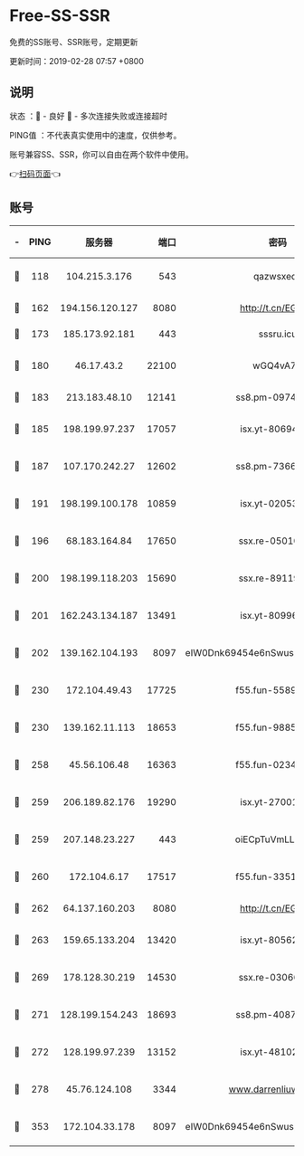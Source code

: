 # Free-SS-SSR

免费的SS账号、SSR账号，定期更新

更新时间：2019-02-28 07:57 +0800

## 说明

状态     ：🙂 - 良好 🙁 - 多次连接失败或连接超时

PING值   ：不代表真实使用中的速度，仅供参考。

账号兼容SS、SSR，你可以自由在两个软件中使用。

👉[扫码页面](https://liesauer.github.io/free-ss-ssr.github.io/)👈

## 账号

|-|PING|服务器|端口|密码|加密方式|区域|
|:----:|:----:|:-----:|-----:|:----:|:----:|:----:|
|🙂|118|104.215.3.176|543|qazwsxedc|aes-256-gcm|JP|
|🙂|162|194.156.120.127|8080|http://t.cn/EGJIyrl|rc4-md5|RU|
|🙂|173|185.173.92.181|443|sssru.icu|rc4-md5|RU|
|🙂|180|46.17.43.2|22100|wGQ4vA7D|aes-256-gcm|RU|
|🙂|183|213.183.48.10|12141|ss8.pm-09745210|rc4-md5|RU|
|🙂|185|198.199.97.237|17057|isx.yt-80694189|aes-256-cfb|US|
|🙂|187|107.170.242.27|12602|ss8.pm-73663499|aes-256-cfb|US|
|🙂|191|198.199.100.178|10859|isx.yt-02053139|aes-256-cfb|US|
|🙂|196|68.183.164.84|17650|ssx.re-05010862|aes-256-cfb|US|
|🙂|200|198.199.118.203|15690|ssx.re-89119109|aes-256-cfb|US|
|🙂|201|162.243.134.187|13491|isx.yt-80996085|aes-256-cfb|US|
|🙂|202|139.162.104.193|8097|eIW0Dnk69454e6nSwuspv9DmS201tQ0D|aes-256-cfb|JP|
|🙂|230|172.104.49.43|17725|f55.fun-55891954|aes-256-cfb|SG|
|🙂|230|139.162.11.113|18653|f55.fun-98859473|aes-256-cfb|SG|
|🙂|258|45.56.106.48|16363|f55.fun-02343512|aes-256-cfb|US|
|🙂|259|206.189.82.176|19290|isx.yt-27001469|aes-256-cfb|SG|
|🙂|259|207.148.23.227|443|oiECpTuVmLLxk4Ts|aes-256-cfb|US|
|🙂|260|172.104.6.17|17517|f55.fun-33516465|aes-256-cfb|US|
|🙂|262|64.137.160.203|8080|http://t.cn/EGJIyrl|rc4-md5|CA|
|🙂|263|159.65.133.204|13420|isx.yt-80562416|aes-256-cfb|SG|
|🙂|269|178.128.30.219|14530|ssx.re-03066448|aes-256-cfb|SG|
|🙂|271|128.199.154.243|18693|ss8.pm-40874243|aes-256-cfb|SG|
|🙂|272|128.199.97.239|13152|isx.yt-48102721|aes-256-cfb|SG|
|🙂|278|45.76.124.108|3344|www.darrenliuwei.com|aes-256-cfb|AU|
|🙂|353|172.104.33.178|8097|eIW0Dnk69454e6nSwuspv9DmS201tQ0D|aes-256-cfb|SG|
